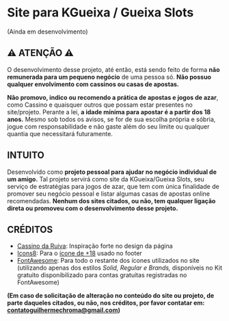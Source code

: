 # Site para KGueixa / Gueixa Slots

(Ainda em desenvolvimento)

## :warning: ATENÇÃO :warning:

O desenvolvimento desse projeto, até então, está sendo feito de forma **não remunerada para um pequeno negócio** de uma pessoa só. **Não possuo qualquer envolvimento com cassinos ou casas de apostas.**

**Não promovo, indico ou recomendo a prática de apostas e jogos de azar**, como Cassino e quaisquer outros que possam estar presentes no site/projeto. Perante a lei, **a idade mínima para apostar é a partir dos 18 anos.** Mesmo sob todos os avisos, se for de sua escolha própria e sóbria, jogue com responsabilidade e não gaste além do seu limite ou qualquer quantia que necessitará futuramente.

## INTUITO

Desenvolvido como **projeto pessoal para ajudar no negócio individual de um amigo.** Tal projeto servirá como site da KGueixa/Gueixa Slots, seu serviço de estratégias para jogos de azar, que tem com única finalidade de promover seu negócio pessoal e listar algumas casas de apostas online recomendadas. **Nenhum dos sites citados, ou não, tem qualquer ligação direta ou promoveu com o desenvolvimento desse projeto.**

## CRÉDITOS

- [Cassino da Ruiva](cassinodaruiva.com.br/): Inspiração forte no design da página
- [Icons8](https://icons8.com/): Para o [ícone de +18](https://icons8.com/icon/104616/18-plus) usado no footer
- [FontAwesome](https://fontawesome.com/): Para todo o restante dos ícones utilizados no site (utilizando apenas dos estilos _Solid, Regular e Brands,_ disponíveis no Kit gratuito disponibilizado para contas gratuitas registradas no FontAwesome)

**(Em caso de solicitação de alteração no conteúdo do site ou projeto, de parte daqueles citados, ou não, nos créditos, por favor contatar em: contatoguilhermechroma@gmail.com)**